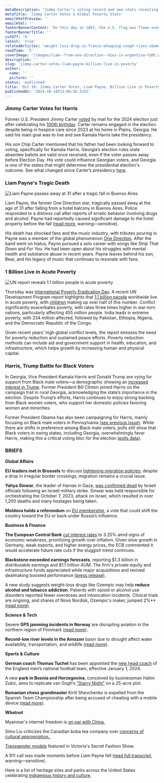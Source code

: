 ```yaml
---
metaDescription: 'Jimmy Carter’s voting record and new stats revealing a billion people live in poverty.'
metaTitle: 'Jimmy Carter Votes & Global Poverty Stats'
emailHtmlPreview: ''
emailHtml: ''
footerBannerContent: 'On this day in 1867, the U.S. flag was flown over Sitka after a deal for the U.S. purchase of Alaska was approved.'
footerBannerTitle: ''
cutOff: '8'
latest: 'true'
relatedArticles: 'weight-loss-drug-in-france-whopping-cough-rises-obama-for-harris'
readTime: '5'
coverImage: '/images/liam--from-one-direction--dies-in-argentina-YyMz.webp'
description: ''
slug: 'jimmy-carter-votes-liam-payne-billion-live-in-poverty'
author:
  name: ''
  picture: ''
status: 'published'
title: 'Oct 18: Jimmy Carter Votes, Liam Payne, Billion Live in Poverty'
publishedAt: '2024-10-18T13:06:58.525Z'
---
```


### Jimmy Carter Votes for Harris

Former U.S. President Jimmy Carter [voted](https://apnews.com/article/jimmy-carter-vote-cast-president-1f868b295111d0b7f2d6acfd087c9166) by mail for the 2024 election just after celebrating his [100th birthday](https://apnews.com/article/jimmy-carter-100th-birthday-1e540c277dea07bd84242d290b4ebcdc). Carter remains engaged in the election despite being in hospice care since 2023 at his home in Plains, Georgia. He said his main goal was to live and see Kamala Harris take the presidency.

His son Chip Carter mentioned that his father had been looking forward to voting, specifically for Kamala Harris. Georgia’s election rules state absentee ballots are valid once received, even if the voter passes away before Election Day. His vote could influence Georgian voters, and Georgia is one of the states that might determine the presidential election's outcome. See what changed since Carter’s presidency [here](https://apnews.com/article/jimmy-carter-100-birthday-then-now-34ceff0c3bb527863dae1c6788095c81).

### Liam Payne's Tragic Death

![Liam Payne passes away at 31 after a tragic fall in Buenos Aires](/images/liam--from-one-direction--dies-in-argentina-E2Mj.webp)

Liam Payne, the former One Direction star, tragically passed away at the age of 31 after falling from a hotel balcony in Buenos Aires. Police responded to a distress call after reports of erratic behavior involving drugs and alcohol. Payne had reportedly caused significant damage to the hotel property before the fall ([read more](https://apnews.com/article/liam-payne-death-what-to-know-83bd8655c4c70332d4a847b9d167f1fa), warning—sensitive).

His death has shocked fans and the music industry, with tributes pouring in. Payne was a member of the global phenomenon [One Direction](https://apnews.com/ddb64a872b944032b7624fefc950bfd2). After the band went on hiatus, Payne pursued a solo career with songs like *Strip That Down* and *For You*. He had been open about his struggles with mental health and substance abuse in recent years. Payne leaves behind his son, Bear, and his legacy of music that continues to resonate with fans.

### 1 Billion Live in Acute Poverty

![UN report reveals 1.1 billion people in acute poverty](/images/un-report-says-1.1-billion-people-live-in-acute-poverty-worldwide.--1--cxNT.webp)

Thursday was [International Poverty Eradication Day](https://www.un.org/en/observances/day-for-eradicating-poverty). A recent UN Development Program report highlights that [1.1 billion people](https://www.france24.com/en/live-news/20241017-un-report-says-1-1-billion-people-in-acute-poverty) worldwide live in acute poverty, with [children](https://apnews.com/article/africa-nigeria-unicef-malnutrition-children-8e871e46268fdd4780c7e853f931dca8) making up over half of this number. Conflict significantly exacerbates poverty, with rates three times higher in war-torn nations, particularly affecting 455 million people. India leads in extreme poverty, with 234 million affected, followed by Pakistan, Ethiopia, Nigeria, and the Democratic Republic of the Congo.

Given recent years' high global conflict levels, the report stresses the need for poverty reduction and sustained peace efforts. Poverty reduction methods can include aid and government support in health, education, and infrastructure, which helps growth by increasing human and physical capital.

### Harris, Trump Battle for Black Voters

In Georgia, Vice President Kamala Harris and Donald Trump are vying for support from Black male voters—a demographic showing an [increased interest in Trump](https://www.politico.com/news/2024/10/17/trump-georgia-democrats-black-voters-00184094). Former President Bill Clinton joined Harris on the campaign trail in rural Georgia, acknowledging the state’s importance in the election. Despite Trump’s efforts, Harris continues to enjoy strong backing from Black women voters, who support her domestic policies favoring women and minorities.

Former President Obama has also been campaigning for Harris, mainly focusing on Black male voters in Pennsylvania [(see previous issue)](https://www.presidentialsummary.com/archives/weight-loss-drug-in-france-whopping-cough-rises-obama-for-harris). While there are shifts in preference among Black male voters, polls still show that Black voters in swing states, including Georgia, overwhelmingly favor Harris, making this a critical voting bloc for the election [(polls data)](https://www.nbcnews.com/politics/2024-election/harris-maintains-strong-lead-black-swing-state-voters-new-poll-rcna175420).

### BRIEFS

**Global Affairs**

**EU leaders met in Brussels** to discuss [tightening migration policies](https://www.france24.com/en/live-news/20241017-hard-talk-on-migration-expected-at-eu-summit); despite a drop in irregular border crossings, migration remains a crucial issue.

**Yahya Sinwar**, the leader of Hamas in Gaza, [was confirmed dead](https://www.dw.com/en/hamas-leader-yahya-sinwar-confirmed-dead-in-israeli-strike/a-70524393) by Israeli officials following an Israeli military strike. Sinwar was held responsible for orchestrating the October 7, 2023, attack on Israel, which resulted in over 1,200 deaths and many hostages being taken.

**Moldova holds a referendum** on [EU membership](https://www.politico.eu/article/moldova-eu-referendum-vote-russian-interference-enlargement-accession/), a vote that could shift the country toward the EU or back under Russia’s influence.

**Business & Finance**

**The European Central Bank** [cut interest rates](https://finance.yahoo.com/news/ecb-accelerates-rate-cuts-counteract-122000158.html) to 3.25% amid signs of economic weakness, prioritizing growth over inflation. Given slow growth in Germany, weak exports, and higher energy prices, the ECB commented it would accelerate future rate cuts if the sluggish trend continues.

**Blackstone exceeded earnings forecasts**, reporting $1.3 billion in distributable earnings and $1.1 trillion AUM. The firm's private equity and infrastructure funds appreciated while major acquisitions and revived dealmaking boosted performance [(press release)](https://www.blackstone.com/news/press/blackstone-reports-third-quarter-2024-earnings/).

A new study suggests weight-loss drugs like Ozempic may help **reduce alcohol and tobacco addiction**. Patients with opioid or alcohol use disorders reported fewer overdoses and intoxication incidents. Clinical trials are ongoing, and shares of Novo Nordisk, Ozempic's maker, jumped 2%\*\* [(read more)](https://www.npr.org/sections/health-shots/2023/08/28/1194526119/ozempic-wegovy-drinking-alcohol-cravings-semaglutide).

**Science & Tech**

Severe **GPS jamming incidents in Norway** are disrupting aviation in the northern region of Finnmark [(read more)](https://www.wired.com/story/gps-jamming-is-screwing-with-norwegian-planes/).

**Record-low river levels in the Amazon** basin due to drought affect water availability, transportation, and wildlife [(read more)](https://scitechdaily.com/rivers-run-dry-the-amazons-alarming-water-crisis/).

**Sports & Culture**

**German coach Thomas Tuchel** has been appointed the [new head coach](https://www.footboom1.com/en/news/football/1949740-england-football-names-german-coach-in-historic-move) of the England men’s national football team, effective January 1, 2024.

A new **park in Bosnia and Herzegovina**, conceived by businessman Halim Zukic, aims to replicate van Gogh’s [“Starry Night”](https://www.smithsonianmag.com/smart-news/this-park-recreates-vincent-van-goghs-the-starry-night-with-a-dazzling-display-of-plants-trees-and-winding-pathways-180985270/#:~:text=A%20new%20park%20in%20Bosnia%20and%20Herzegovina%20hopes%20to%20make,near%20his%20hometown%20of%20Visoko.) on a 25-acre plot.

**Romanian chess grandmaster** Kirill Shevchenko is expelled from the Spanish Team Championship after being accused of cheating with a mobile device [(read more)](https://edition.cnn.com/2024/10/16/sport/chess-grandmaster-kirill-shevchenko-expelled-mobile-phone-spt-intl/index.html).

**Whatnot**

Myanmar's internet freedom is [on par with China.](https://edition.cnn.com/2024/10/17/asia/internet-freedom-report-china-myanmar-intl-hnk/index.html)

Simu Liu criticizes the Canadian boba tea company over [concerns of cultural appropriation. ](https://www.today.com/food/news/simu-liu-bobba-cultural-appropriation-dragons-den-rcna175499)

[Transgender models](https://www.newsweek.com/victorias-secret-transgender-models-alex-consani-valentina-sampaio-fashion-show-1969824) featured in Victoria's Secret Fashion Show.

A 911 call was made moments before Liam Payne fell ([read full transcript](https://www.bbc.com/news/articles/cj9jx89w490o), warning—sensitive).

Here is a list of heritage sites and parks across the United States celebrating [Indigenous history and culture](https://www.thrillist.com/travel/nation/native-american-heritage-sites-parks-to-visit).